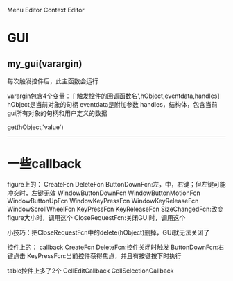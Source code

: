 Menu Editor
Context Editor


# GUI

## my_gui(varargin)
每次触发控件后，此主函数会运行

varargin包含4个变量：
['触发控件的回调函数名',hObject,eventdata,handles]
hObject是当前对象的句柄
eventdata是附加参数
handles，结构体，包含当前gui所有对象的句柄和用户定义的数据

get(hObject,'value')

---
# 一些callback

figure上的：
CreateFcn
DeleteFcn
ButtonDownFcn:左，中，右键；但左键可能冲突时，左键无效
WindowButtonDownFcn
WindowButtonMotionFcn
WindowButtonUpFcn
WindowKeyPressFcn
WindowKeyReleaseFcn
WindowScrollWheelFcn
KeyPressFcn
KeyReleaseFcn
SizeChangedFcn:改变figure大小时，调用这个
CloseRequestFcn:关闭GUI时，调用这个


小技巧：把CloseRequestFcn中的delete(hObject)删掉，GUi就无法关闭了



控件上的：
callback
CreateFcn
DeleteFcn:控件关闭时触发
ButtonDownFcn:右键点击
KeyPressFcn:当前控件获得焦点，并且有按键按下时执行

table控件上多了2个
CellEditCallback
CellSelectionCallback
